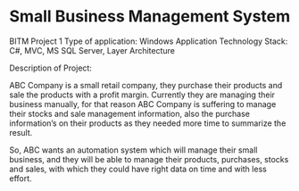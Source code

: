 # Small Business Management System

BITM Project 1
Type of application: Windows Application
Technology Stack: C#, MVC, MS SQL Server, Layer Architecture

Description of Project: 

ABC Company is a small retail company, they purchase their products and sale the products with a profit margin. Currently they are managing their business manually, for that reason ABC Company is suffering to manage their stocks and sale management information, also the purchase information’s on their products as they needed more time to summarize the result. 

So, ABC wants an automation system which will manage their small business, and they will be able to manage their products, purchases, stocks and sales, with which they could have right data on time and with less effort.
